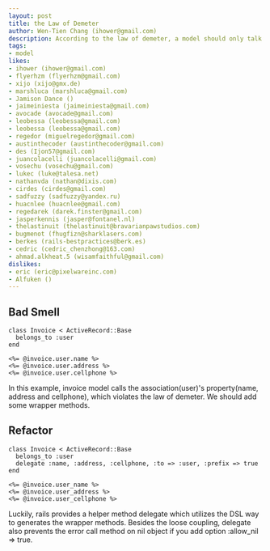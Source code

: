 ```yaml
---
layout: post
title: the Law of Demeter
author: Wen-Tien Chang (ihower@gmail.com)
description: According to the law of demeter, a model should only talk to its immediate association, don't talk to the association's association and association's property, it is a case of loose coupling.
tags:
- model
likes:
- ihower (ihower@gmail.com)
- flyerhzm (flyerhzm@gmail.com)
- xijo (xijo@gmx.de)
- marshluca (marshluca@gmail.com)
- Jamison Dance ()
- jaimeiniesta (jaimeiniesta@gmail.com)
- avocade (avocade@gmail.com)
- leobessa (leobessa@gmail.com)
- leobessa (leobessa@gmail.com)
- regedor (miguelregedor@gmail.com)
- austinthecoder (austinthecoder@gmail.com)
- des (Ijon57@gmail.com)
- juancolacelli (juancolacelli@gmail.com)
- vosechu (vosechu@gmail.com)
- lukec (luke@talesa.net)
- nathanvda (nathan@dixis.com)
- cirdes (cirdes@gmail.com)
- sadfuzzy (sadfuzzy@yandex.ru)
- huacnlee (huacnlee@gmail.com)
- regedarek (darek.finster@gmail.com)
- jasperkennis (jasper@fontanel.nl)
- thelastinuit (thelastinuit@bravarianpawstudios.com)
- bugmenot (fhugfizn@sharklasers.com)
- berkes (rails-bestpractices@berk.es)
- cedric (cedric_chenzhong@163.com)
- ahmad.alkheat.5 (wisamfaithful@gmail.com)
dislikes:
- eric (eric@pixelwareinc.com)
- Alfuken ()
---
```

Bad Smell
---------

    class Invoice < ActiveRecord::Base
      belongs_to :user
    end
    
    <%= @invoice.user.name %>
    <%= @invoice.user.address %>
    <%= @invoice.user.cellphone %>

In this example, invoice model calls the association(user)'s property(name, address and cellphone), which violates the law of demeter. We should add some wrapper methods.

Refactor
-------

    class Invoice < ActiveRecord::Base
      belongs_to :user
      delegate :name, :address, :cellphone, :to => :user, :prefix => true
    end
    
    <%= @invoice.user_name %>
    <%= @invoice.user_address %>
    <%= @invoice.user_cellphone %>

Luckily, rails provides a helper method delegate which utilizes the DSL way to generates the wrapper methods. Besides the loose coupling, delegate also prevents the error call method on nil object if you add option :allow_nil => true.
